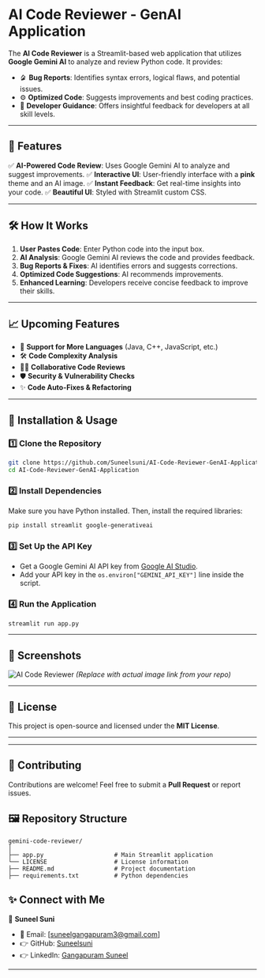 # AI Code Reviewer - GenAI Application
The **AI Code Reviewer** is a Streamlit-based web application that utilizes **Google Gemini AI** to analyze and review Python code. It provides:
- 🨲 **Bug Reports**: Identifies syntax errors, logical flaws, and potential issues.
- ⚙️ **Optimized Code**: Suggests improvements and best coding practices.
- 📝 **Developer Guidance**: Offers insightful feedback for developers at all skill levels.

---

## 🎯 Features
✅ **AI-Powered Code Review**: Uses Google Gemini AI to analyze and suggest improvements.
✅ **Interactive UI**: User-friendly interface with a **pink** theme and an AI image.
✅ **Instant Feedback**: Get real-time insights into your code.
✅ **Beautiful UI**: Styled with Streamlit custom CSS.

---

## 🛠️ How It Works
1. **User Pastes Code**: Enter Python code into the input box.
2. **AI Analysis**: Google Gemini AI reviews the code and provides feedback.
3. **Bug Reports & Fixes**: AI identifies errors and suggests corrections.
4. **Optimized Code Suggestions**: AI recommends improvements.
5. **Enhanced Learning**: Developers receive concise feedback to improve their skills.

---

## 📈 Upcoming Features
- 🌟 **Support for More Languages** (Java, C++, JavaScript, etc.)
- 🛠️ **Code Complexity Analysis**
- 👨‍💻 **Collaborative Code Reviews**
- 🛡️ **Security & Vulnerability Checks**
- ✨ **Code Auto-Fixes & Refactoring**

---

## 🚀 Installation & Usage

### 1️⃣ Clone the Repository
```bash
git clone https://github.com/Suneelsuni/AI-Code-Reviewer-GenAI-Application.git
cd AI-Code-Reviewer-GenAI-Application
```

### 2️⃣ Install Dependencies
Make sure you have Python installed. Then, install the required libraries:
```bash
pip install streamlit google-generativeai
```

### 3️⃣ Set Up the API Key
- Get a Google Gemini AI API key from [Google AI Studio](https://aistudio.google.com/).
- Add your API key in the `os.environ["GEMINI_API_KEY"]` line inside the script.

### 4️⃣ Run the Application
```bash
streamlit run app.py
```



---

## 📸 Screenshots
![AI Code Reviewer](https://your-image-link.com) *(Replace with actual image link from your repo)*

---

## 🐝 License
This project is open-source and licensed under the **MIT License**.

---
---

## 🤝 Contributing
Contributions are welcome! Feel free to submit a **Pull Request** or report issues.
## 🖼️ Repository Structure
```
gemini-code-reviewer/  
│  
├── app.py                    # Main Streamlit application  
└── LICENSE                   # License information
├── README.md                 # Project documentation 
├── requirements.txt          # Python dependencies
```
## ✨ Connect with Me
👤 **Suneel Suni**  
- 📧 Email: [suneelgangapuram3@gmail.com]  
- 👉 GitHub: [Suneelsuni](https://github.com/Suneelsuni)  
- 👉 LinkedIn: [Gangapuram Suneel](linkedin.com/in/suneel-gangapuram-b2b869258) 

---


